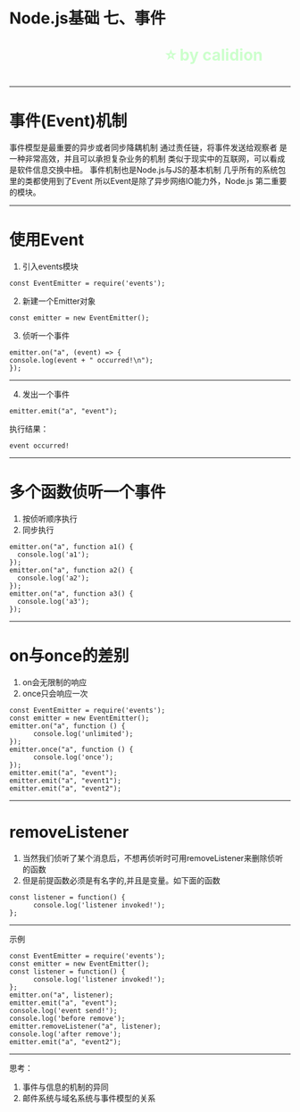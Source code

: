 <!--
$theme: gaia
template: gaia
-->


Node.js基础
七、事件<p style="text-align:right;font-size:28px;margin-right:50px;color:#cFc;">:star: by calidion</p>
===
---
事件(Event)机制
===
事件模型是最重要的异步或者同步降耦机制
通过责任链，将事件发送给观察者
是一种非常高效，并且可以承担复杂业务的机制
类似于现实中的互联网，可以看成是软件信息交换中杻。
事件机制也是Node.js与JS的基本机制
几乎所有的系统包里的类都使用到了Event
所以Event是除了异步网络IO能力外，Node.js
第二重要的模块。

---
使用Event
==
1. 引入events模块
```
const EventEmitter = require('events');
```
2. 新建一个Emitter对象
```
const emitter = new EventEmitter();
```
3. 侦听一个事件

```
emitter.on("a", (event) => {
console.log(event + " occurred!\n");
});
```
---
4. 发出一个事件

```
emitter.emit("a", "event");
```
执行结果：

```
event occurred!
```
---
多个函数侦听一个事件
===

1. 按侦听顺序执行
2. 同步执行

```
emitter.on("a", function a1() {
  console.log('a1');
});
emitter.on("a", function a2() {
  console.log('a2');
});
emitter.on("a", function a3() {
  console.log('a3');
});

```
---

on与once的差别
===
1. on会无限制的响应
2. once只会响应一次

```
const EventEmitter = require('events');
const emitter = new EventEmitter();
emitter.on("a", function () {
	  console.log('unlimited');
});
emitter.once("a", function () {
	  console.log('once');
});
emitter.emit("a", "event");
emitter.emit("a", "event1");
emitter.emit("a", "event2");
```
---
removeListener
===
1. 当然我们侦听了某个消息后，不想再侦听时可用removeListener来删除侦听的函数
2. 但是前提函数必须是有名字的,并且是变量。如下面的函数
```
const listener = function() {
	  console.log('listener invoked!');
};
```

---
示例

```
const EventEmitter = require('events');
const emitter = new EventEmitter();
const listener = function() {
	  console.log('listener invoked!');
};
emitter.on("a", listener);
emitter.emit("a", "event");
console.log('event send!');
console.log('before remove');
emitter.removeListener("a", listener);
console.log('after remove');
emitter.emit("a", "event2");
```

---

思考：
1. 事件与信息的机制的异同
2. 邮件系统与域名系统与事件模型的关系






















